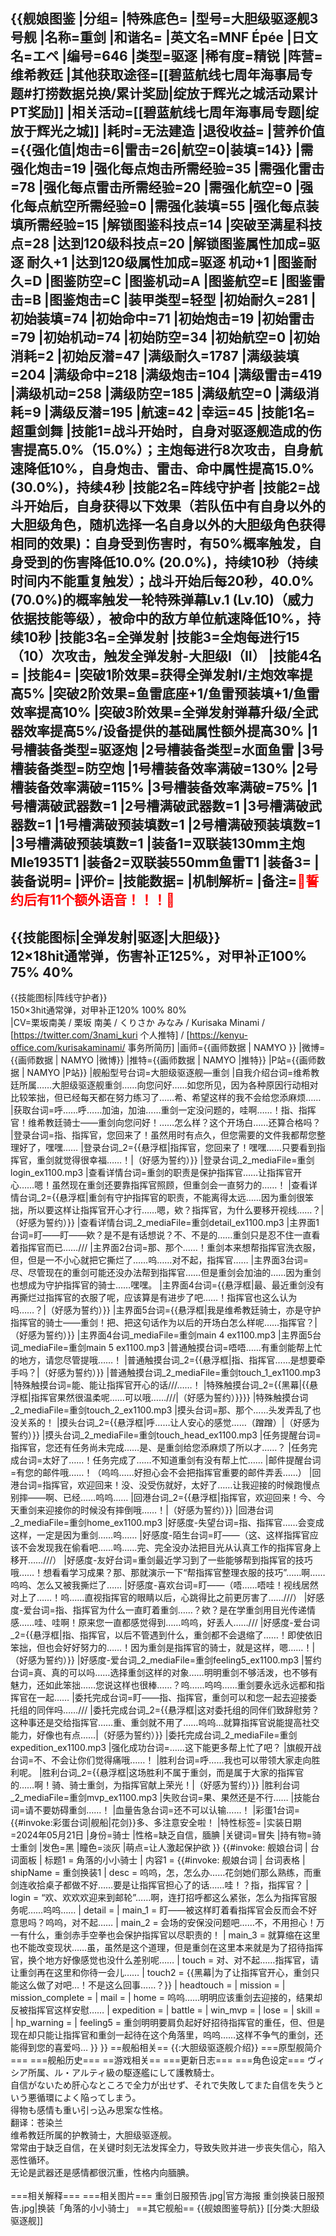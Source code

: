 {{舰娘图鉴
|分组=
|特殊底色=
|型号=大胆级驱逐舰3号舰
|名称=重剑
|和谐名=
|英文名=MNF Épée
|日文名=エペ
|编号=646
|类型=驱逐
|稀有度=精锐
|阵营=维希教廷
|其他获取途径=[[碧蓝航线七周年海事局专题#打捞数据兑换/累计奖励|绽放于辉光之城活动累计PT奖励]]
|相关活动=[[碧蓝航线七周年海事局专题|绽放于辉光之城]]
|耗时=无法建造
|退役收益=<!--无法退役则填无法退役，否则不填-->
|营养价值={{强化值|炮击=6|雷击=26|航空=0|装填=14}}
|需强化炮击=19
|强化每点炮击所需经验=35
|需强化雷击=78
|强化每点雷击所需经验=20
|需强化航空=0
|强化每点航空所需经验=0
|需强化装填=55
|强化每点装填所需经验=15
|解锁图鉴科技点=14
|突破至满星科技点=28
|达到120级科技点=20
|解锁图鉴属性加成=驱逐 耐久+1
|达到120级属性加成=驱逐 机动+1
|图鉴耐久=D
|图鉴防空=C
|图鉴机动=A
|图鉴航空=E
|图鉴雷击=B
|图鉴炮击=C
|装甲类型=轻型
|初始耐久=281
|初始装填=74
|初始命中=71
|初始炮击=19
|初始雷击=79
|初始机动=74
|初始防空=34
|初始航空=0
|初始消耗=2
|初始反潜=47
|满级耐久=1787
|满级装填=204
|满级命中=218
|满级炮击=104
|满级雷击=419
|满级机动=258
|满级防空=185
|满级航空=0
|满级消耗=9
|满级反潜=195
|航速=42
|幸运=45
|技能1名=超重剑舞
|技能1=战斗开始时，自身对驱逐舰造成的伤害提高5.0%（15.0%）；主炮每进行8次攻击，自身航速降低10%，自身炮击、雷击、命中属性提高15.0% (30.0%)，持续4秒
|技能2名=阵线守护者
|技能2=战斗开始后，自身获得以下效果（若队伍中有自身以外的大胆级角色，随机选择一名自身以外的大胆级角色获得相同的效果)：自身受到伤害时，有50%概率触发，自身受到的伤害降低10.0% (20.0%)，持续10秒（持续时间内不能重复触发）；战斗开始后每20秒，40.0% (70.0%)的概率触发一轮特殊弹幕Lv.1 (Lv.10)（威力依据技能等级），被命中的敌方单位航速降低10%，持续10秒
|技能3名=全弹发射
|技能3=全炮每进行15（10）次攻击，触发全弹发射-大胆级I（II）
|技能4名=
|技能4=
|突破1阶效果=获得全弹发射I/主炮效率提高5%
|突破2阶效果=鱼雷底座+1/鱼雷预装填+1/鱼雷效率提高10%
|突破3阶效果=全弹发射弹幕升级/全武器效率提高5%/设备提供的基础属性额外提高30%
|1号槽装备类型=驱逐炮
|2号槽装备类型=水面鱼雷
|3号槽装备类型=防空炮
|1号槽装备效率满破=130%
|2号槽装备效率满破=115%
|3号槽装备效率满破=75%
|1号槽满破武器数=1
|2号槽满破武器数=1
|3号槽满破武器数=1
|1号槽满破预装填数=1
|2号槽满破预装填数=1
|3号槽满破预装填数=1
|装备1=双联装130mm主炮Mle1935T1
|装备2=双联装550mm鱼雷T1
|装备3=
|装备说明=
|评价=
|技能数据=
|机制解析=
|备注=<span style="color:red;">💓誓约后有11个额外语音！！！💓</span>
----
{{技能图标|全弹发射|驱逐|大胆级}}<br>
12×18hit通常弹，伤害补正125%，对甲补正100% 75% 40%<br>
----
{{技能图标|阵线守护者}}<br>
150×3hit通常弹，对甲补正120% 100% 80%<br>
|CV=栗坂南美 / 栗坂 南美 / くりさか みなみ / Kurisaka Minami / [https://twitter.com/3nami_kuri 个人推特] / [https://kenyu-office.com/kurisakaminami/ 事务所简历]
|画师={{画师数据 | NAMYO }}
|微博={{画师数据 | NAMYO |微博}}
|推特={{画师数据 | NAMYO |推特}}
|P站={{画师数据 | NAMYO |P站}}
|舰船型号台词=大胆级驱逐舰—重剑
|自我介绍台词=维希教廷所属……大胆级驱逐舰重剑……向您问好……如您所见，因为各种原因行动相对比较笨拙，但已经每天都在努力练习了……希、希望这样的我不会给您添麻烦……
|获取台词=呼……呼……加油，加油……重剑一定没问题的，哇啊……！指、指挥官！维希教廷骑士——重剑向您问好！……怎么样？这个开场白……还算合格吗？
|登录台词=指、指挥官，您回来了！虽然用时有点久，但您需要的文件我都帮您整理好了，嘿嘿……
|登录台词_2={{悬浮框|指挥官，您回来了！嘿嘿……只要看到指挥官，重剑就觉得很幸福……！|（好感为誓约）}}
|登录台词_2_mediaFile=重剑login_ex1100.mp3
|查看详情台词=重剑的职责是保护指挥官……让指挥官开心……嗯！虽然现在重剑还要靠指挥官照顾，但重剑会一直努力的……！
|查看详情台词_2={{悬浮框|重剑有守护指挥官的职责，不能离得太远……因为重剑很笨拙，所以要这样让指挥官开心才行……嗯，欸？指挥官，为什么要移开视线……？|（好感为誓约）}}
|查看详情台词_2_mediaFile=重剑detail_ex1100.mp3
|主界面1台词=盯——盯——欸？是不是有话想说？不、不是的……重剑只是忍不住一直看着指挥官而已……///
|主界面2台词=那、那个……！重剑本来想帮指挥官洗衣服，但，但是一不小心就把它撕烂了……呜……对不起，指挥官……
|主界面3台词=尽、尽管现在的重剑可能还没办法帮到指挥官……但是重剑会加油的……因为重剑也想成为守护指挥官的骑士……嘿嘿。
|主界面4台词={{悬浮框|最、最近重剑没有再撕烂过指挥官的衣服了呢，应该算是有进步了吧……！指挥官也这么认为吗……？|（好感为誓约）}}
|主界面5台词={{悬浮框|我是维希教廷骑士，亦是守护指挥官的骑士——重剑！把、把这句话作为以后的开场白怎么样呢……指挥官？|（好感为誓约）}}
|主界面4台词_mediaFile=重剑main 4 ex1100.mp3
|主界面5台词_mediaFile=重剑main 5 ex1100.mp3
|普通触摸台词=唔唔……有重剑能帮上忙的地方，请您尽管提哦……！
|普通触摸台词_2={{悬浮框|指、指挥官……是想要牵手吗？|（好感为誓约）}}
|普通触摸台词_2_mediaFile=重剑touch_1_ex1100.mp3
|特殊触摸台词=能、能让指挥官开心的话///……！
|特殊触摸台词_2={{黑幕|{{悬浮框|指挥官果然很温柔呢……可以哦……///|（好感为誓约）}}}}
|特殊触摸台词_2_mediaFile=重剑touch_2_ex1100.mp3
|摸头台词=那、那个……头发弄乱了也没关系的！
|摸头台词_2={{悬浮框|呼……让人安心的感觉……（蹭蹭）|（好感为誓约）}}
|摸头台词_2_mediaFile=重剑touch_head_ex1100.mp3
|任务提醒台词=指挥官，您还有任务尚未完成……是、是重剑给您添麻烦了所以才……？
|任务完成台词=太好了……！任务完成了……不知道重剑有没有帮上忙……
|邮件提醒台词=有您的邮件哦……！（呜呜……好担心会不会把指挥官重要的邮件弄丢……）
|回港台词=指挥官，欢迎回来！没、没受伤就好，太好了……让我迎接的时候跑慢点别摔——啊、已经……呜呜……
|回港台词_2={{悬浮框|指挥官，欢迎回来！今、今天重剑来迎接你的时候没有摔倒哦……！|（好感为誓约）}}
|回港台词_2_mediaFile=重剑home_ex1100.mp3
|好感度-失望台词=指、指挥官……会变成这样，一定是因为重剑……呜……
|好感度-陌生台词=盯——（这、这样指挥官应该不会发现我在偷看吧……呜……完、完全没办法把目光从认真工作的指挥官身上移开……///）
|好感度-友好台词=重剑最近学习到了一些能够帮到指挥官的技巧哦……！想看看学习成果？那、那就演示一下“帮指挥官整理衣服的技巧”……啊……呜呜、怎么又被我撕烂了……
|好感度-喜欢台词=盯——（唔……唔哇！视线居然对上了……！呜……直视指挥官的眼睛以后，心跳得比之前更厉害了……///）
|好感度-爱台词=指、指挥官为什么一直盯着重剑……？欸？是在学重剑用目光传递情感……哇、哇啊！原来您一直都感觉得到……呜呜，好丢人……///
|好感度-爱台词_2={{悬浮框|指、指挥官，以后不管遇到什么，重剑都不会退缩了……！即使依旧笨拙，但也会好好努力的……！因为重剑是指挥官的骑士，就是这样，嗯……！|（好感为誓约）}}
|好感度-爱台词_2_mediaFile=重剑feeling5_ex1100.mp3
|誓约台词=真、真的可以吗……选择重剑这样的对象……明明重剑不够活泼，也不够有魅力，还如此笨拙……您说这样也很棒……？呜……呜呜……重剑要永远永远都和指挥官在一起……
|委托完成台词=盯——指、指挥官，重剑可以和您一起去迎接委托组的同伴吗……///
|委托完成台词_2={{悬浮框|这对委托组的同伴们致辞慰劳？这种事还是交给指挥官……重、重剑就不用了……呜呜…就算指挥官说能提高社交能力，好像也有点……|（好感为誓约）}}
|委托完成台词_2_mediaFile=重剑expedition_ex1100.mp3
|强化成功台词=……这下能更多帮上忙了吧？
|旗舰开战台词=不、不会让你们觉得痛哦……！
|胜利台词=呼……我也可以带领大家走向胜利呢。
|胜利台词_2={{悬浮框|这场胜利不属于重剑，而是属于大家的指挥官的……啊！骑、骑士重剑，为指挥官献上荣光！|（好感为誓约）}}
|胜利台词_2_mediaFile=重剑mvp_ex1100.mp3
|失败台词=果、果然还是不行……
|技能台词=请不要妨碍重剑……！
|血量告急台词=还不可以认输……！
|彩蛋1台词={{#invoke:彩蛋台词|舰船|花剑}}多、多注意安全啦！
|特性标签=
|实装日期=2024年05月21日
|身份=骑士
|性格=缺乏自信，腼腆
|关键词=冒失
|持有物=骑士重剑
|发色=黑
|瞳色=淡灰
|萌点=让人激起保护欲
}}
{{#invoke: 舰娘台词 | 台词面板 
| 标题1 = 角落的小小骑士
| 内容1 = {{#invoke: 舰娘台词 | 台词表格
  | shipName = 重剑换装1
  | desc = 呜呜，怎，怎么办……花剑她们那么熟练，而重剑连收拾桌子都做不好……要是让指挥官担心了的话……哇！？指，指挥官？
  | login = “欢、欢欢欢迎来到邮轮”……啊，连打招呼都这么紧张，怎么为指挥官服务呢……呜呜……
  | detail = <!--查看详情-->
  | main_1 = 盯——被这样盯着看指挥官会反而会不好意思吗？呜呜，对不起……
  | main_2 = 会场的安保没问题吧……不，不用担心！万一有什么，重剑赤手空拳也会保护指挥官以尽职责的！
  | main_3 = 就算缩在这里也不能改变现状……虽，虽然是这个道理，但是重剑在这里本来就是为了招待指挥官，换个地方好像感觉也没什么差别呢……
  | touch = 对、对不起……指挥官，请让重剑再在这里和你待一会儿……
  | touch2 = {{黑幕|为了让指挥官开心，重剑只能这么做了对吧…！不是这么回事……？}}
  | headtouch = <!--摸头台词-->
  | mission = <!--任务提醒-->
  | mission_complete = <!--任务完成-->
  | mail = <!--邮件提醒-->
  | home = 呜呜……明明应该重剑去迎接的，结果却反被指挥官这样安慰……
  | expedition = <!--委托完成-->
  | battle = <!--旗舰开战-->
  | win_mvp = <!--胜利台词-->
  | lose = <!--战斗失败-->
  | skill = <!--技能-->
  | hp_warning = <!--血量告急-->
  | feeling5 = 重剑明明要肩负起好好招待指挥官的重任，但、但是现在却只能让指挥官和重剑一起待在这个角落里，呜呜……这样不争气的重剑，还能得到您的喜爱吗…
  }}
}}
==舰船相关==
{{:大胆级驱逐舰介绍}}
===原型舰简介===
===舰船历史===
==游戏相关==
===更新日志===
===角色设定===
ヴィシア所属、ル・アルティ級の駆逐艦にして護教騎士。<br>
自信がないため肝心なところで全力が出せず、それで失敗してまた自信を失うという悪循環によく陥ってしまう。<br>
得物も感情も重い引っ込み思案な性格。<br>
翻译：苍染兰<br>
维希教廷所属的护教骑士，大胆级驱逐舰。<br>
常常由于缺乏自信，在关键时刻无法发挥全力，导致失败并进一步丧失信心，陷入恶性循环。<br>
无论是武器还是感情都很沉重，性格内向腼腆。<br><br>
===相关解释===
===相关图片===
<gallery mode="packed" heights="250px">
重剑日服预告.jpg|官方海报
重剑换装日服预告.jpg|换装「角落的小小骑士」
</gallery>
==其它舰船==
{{舰娘图鉴导航}}
[[分类:大胆级驱逐舰]]